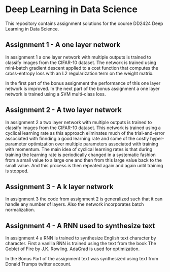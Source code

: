# Deep Learning in Data Science
This repository contains assignment solutions for the course DD2424 Deep Learning in Data Science.


## Assignment 1 - A one layer network
In assignment 1 a one layer network with multiple outputs is trained to 
classify images from the CIFAR-10 dataset. The network is trained using mini-batch gradient descent applied to a cost function
that computes the cross-entropy loss with an L2 regularization term on the weight matrix.

In the first part of the bonus assignment the performance of this one layer network is improved. In the next part of the bonus assignment a one layer network is trained using a SVM multi-class loss.

## Assignment 2 - A two layer network
In assignment 2 a two layer network with multiple outputs is trained to classify images from the CIFAR-10 dataset. 
This network is trained using a cyclical learning rate as this approach eliminates much of the trial-and-error associated 
with finnding a good learning rate and some of the costly hyper- parameter optimization over multiple parameters associated 
with training with momentum. The main idea of cyclical learning rates is that during training the learning rate is periodically 
changed in a systematic fashion from a small value to a large one and then from this large value back to the small value. And 
this process is then repeated again and again until training is stopped. 

## Assignment 3 - A k layer network
In assignment 3 the code from assignment 2 is generalized such that it can handle any number of layers. Also the network incorporates batch normalization.

## Assignment 4 - A RNN used to synthesize text
In assignment 4 a RNN is trained to synthesize English text character
by character. First  a vanilla RNN is trained using the text from the book 
The Goblet of Fire by J.K. Rowling. AdaGrad is used for optimization.

In the Bonus Part of the assignment text was synthesized using text from Donald Trumps twitter account.
